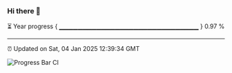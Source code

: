 ### Hi there 👋

⏳ Year progress { ▁▁▁▁▁▁▁▁▁▁▁▁▁▁▁▁▁▁▁▁▁▁▁▁▁▁▁▁▁▁ } 0.97 %

---

⏰ Updated on Sat, 04 Jan 2025 12:39:34 GMT

![Progress Bar CI](https://github.com/ZhaoGui/ZhaoGui/workflows/Progress%20Bar%20CI/badge.svg)
